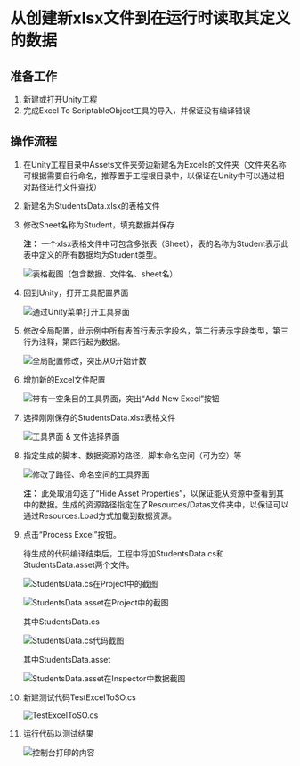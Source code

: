 # 从创建新xlsx文件到在运行时读取其定义的数据

## 准备工作

1. 新建或打开Unity工程
2. 完成Excel To ScriptableObject工具的导入，并保证没有编译错误

## 操作流程

1. 在Unity工程目录中Assets文件夹旁边新建名为Excels的文件夹（文件夹名称可根据需要自行命名，推荐置于工程根目录中，以保证在Unity中可以通过相对路径进行文件查找）

2. 新建名为StudentsData.xlsx的表格文件

3. 修改Sheet名称为Student，填充数据并保存

   **注：** 一个xlsx表格文件中可包含多张表（Sheet），表的名称为Student表示此表中定义的所有数据均为Student类型。

   ![表格截图（包含数据、文件名、sheet名）](./.images/img1.1-3.jpg)

4. 回到Unity，打开工具配置界面

   ![通过Unity菜单打开工具界面](./.images/img1.1-4.jpg)

5. 修改全局配置，此示例中所有表首行表示字段名，第二行表示字段类型，第三行为注释，第四行起为数据。

   ![全局配置修改，突出从0开始计数](./.images/img1.1-5.jpg) 

6. 增加新的Excel文件配置

   ![带有一空条目的工具界面，突出“Add New Excel”按钮](./.images/img1.1-6.jpg)

7. 选择刚刚保存的StudentsData.xlsx表格文件

   ![工具界面 & 文件选择界面](./.images/img1.1-7.jpg)

8. 指定生成的脚本、数据资源的路径，脚本命名空间（可为空）等

   ![修改了路径、命名空间的工具界面](./.images/img1.1-8.jpg)

   **注：** 此处取消勾选了“Hide Asset Properties”，以保证能从资源中查看到其中的数据。生成的资源路径指定在了Resources/Datas文件夹中，以保证可以通过Resources.Load方式加载到数据资源。

9. 点击“Process Excel”按钮。

   待生成的代码编译结束后，工程中将加StudentsData.cs和StudentsData.asset两个文件。

   ![StudentsData.cs在Project中的截图](./.images/img1.1-9-1.jpg)

   ![StudentsData.asset在Project中的截图](./.images/img1.1-9-2.jpg)

   其中StudentsData.cs

   ![StudentsData.cs代码截图](./.images/img1.1-9-3.jpg)

   其中StudentsData.asset

   ![StudentsData.asset在Inspector中数据截图](./.images/img1.1-9-4.jpg)

10. 新建测试代码TestExcelToSO.cs

    ![TestExcelToSO.cs](./.images/img1.1-10.jpg)

11. 运行代码以测试结果

    ![控制台打印的内容](./.images/img1.1-11.jpg)

